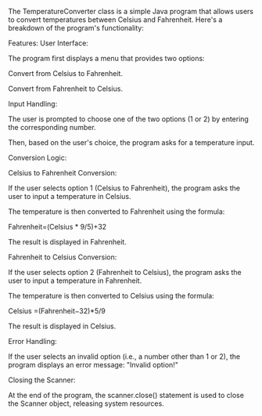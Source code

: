 The TemperatureConverter class is a simple Java program that allows users to convert temperatures between Celsius and Fahrenheit. Here's a breakdown of the program's functionality:

Features:
User Interface:

The program first displays a menu that provides two options:

Convert from Celsius to Fahrenheit.

Convert from Fahrenheit to Celsius.

Input Handling:

The user is prompted to choose one of the two options (1 or 2) by entering the corresponding number.

Then, based on the user's choice, the program asks for a temperature input.

Conversion Logic:

Celsius to Fahrenheit Conversion:

If the user selects option 1 (Celsius to Fahrenheit), the program asks the user to input a temperature in Celsius.

The temperature is then converted to Fahrenheit using the formula:

Fahrenheit=(Celsius * 9/5)+32

The result is displayed in Fahrenheit.

Fahrenheit to Celsius Conversion:

If the user selects option 2 (Fahrenheit to Celsius), the program asks the user to input a temperature in Fahrenheit.

The temperature is then converted to Celsius using the formula:

Celsius =(Fahrenheit−32)*5/9
​
 
The result is displayed in Celsius.

Error Handling:

If the user selects an invalid option (i.e., a number other than 1 or 2), the program displays an error message: "Invalid option!"

Closing the Scanner:

At the end of the program, the scanner.close() statement is used to close the Scanner object, releasing system resources.
